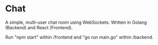 # Chat
A simple, multi-user chat room using WebSockets. Written in Golang (Backend) and React (Frontend).

Run "npm start" within /frontend and "go run main.go" within /backend.
